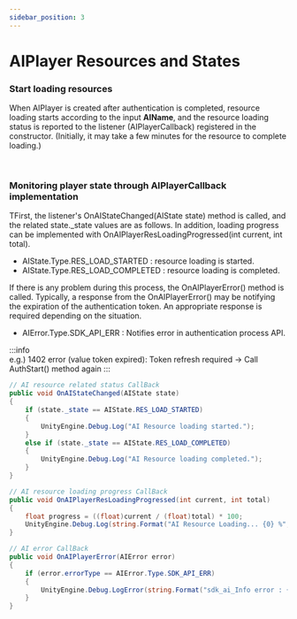 ```yaml
---
sidebar_position: 3
---
```


# AIPlayer Resources and States

### Start loading resources 

When AIPlayer is created after authentication is completed, resource loading starts according to the input **AIName**, and the resource loading status is reported to the listener (AIPlayerCallback) registered in the constructor. (Initially, it may take a few minutes for the resource to complete loading.)

<br/>

### Monitoring player state through AIPlayerCallback implementation

TFirst, the listener's OnAIStateChanged(AIState state) method is called, and the related state._state values are as follows. In addition, loading progress can be implemented with OnAIPlayerResLoadingProgressed(int current, int total).

- AIState.Type.RES_LOAD_STARTED : resource loading is started.
- AIState.Type.RES_LOAD_COMPLETED : resource loading is completed.

If there is any problem during this process, the OnAIPlayerError() method is called. Typically, a response from the OnAIPlayerError() may be notifying the expiration of the authentication token. An appropriate response is required depending on the situation.

- AIError.Type.SDK_API_ERR : Notifies error in authentication process API.

:::info  
e.g.) 1402 error (value token expired): Token refresh required -> Call AuthStart() method again
:::

```csharp
// AI resource related status CallBack
public void OnAIStateChanged(AIState state)
{
    if (state._state == AIState.RES_LOAD_STARTED)
    {
        UnityEngine.Debug.Log("AI Resource loading started.");
    }
    else if (state._state == AIState.RES_LOAD_COMPLETED)
    {
        UnityEngine.Debug.Log("AI Resource loading completed.");
    }
}

// AI resource loading progress CallBack
public void OnAIPlayerResLoadingProgressed(int current, int total)
{
    float progress = ((float)current / (float)total) * 100;
    UnityEngine.Debug.Log(string.Format("AI Resource Loading... {0} %", (int)progress));
}

// AI error CallBack
public void OnAIPlayerError(AIError error)
{
    if (error.errorType == AIError.Type.SDK_API_ERR)
    {
        UnityEngine.Debug.LogError(string.Format("sdk_ai_Info error : {0}", error.GetMessage()));          
    }
}
```
